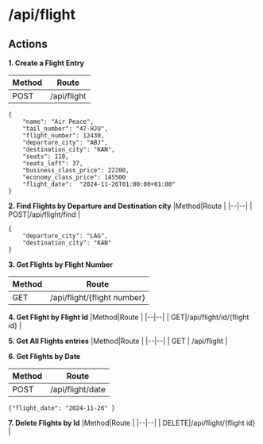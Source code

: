 

# /api/flight

## Actions

**1. Create a Flight Entry**

|Method|Route  |
|--|--|
|POST  |/api/flight  |


    {   
	    "name": "Air Peace",
	    "tail_number": "47-HJU",
	    "flight_number": 12430,
	    "departure_city": "ABJ",
	    "destination_city": "KAN",
	    "seats": 110,
	    "seats_left": 37,
	    "business_class_price": 22200,
	    "economy_class_price": 145500  
	    "flight_date":  "2024-11-26T01:00:00+01:00"
    }  

**2.  Find Flights by Departure and Destination city**
|Method|Route  |
|--|--|
|  POST|/api/flight/find  |

    {   
	    "departure_city": "LAG",
	    "destination_city": "KAN"
    }


**3. Get Flights  by Flight Number**
    
|Method|Route  |
|--|--|
|  GET|/api/flight/{flight number}  |

**4. Get Flight by Flight Id**
|Method|Route  |
|--|--|
|  GET|/api/flight/id/{flight id}  |


**5. Get All Flights entries**
|Method|Route  |
|--|--|
| GET | /api/flight |

**6. Get Flights by Date**
    
|Method|Route  |
|--|--|
|POST  |/api/flight/date  |

       
    {"flight_date": "2024-11-26" }


**7. Delete Flights by Id**
|Method|Route  |
|--|--|
|  DELETE|/api/flight/{flight id}  |

